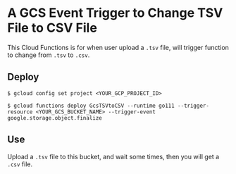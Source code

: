 # A GCS Event Trigger to Change TSV File to CSV File

This Cloud Functions is for when user upload a `.tsv` file, will trigger function to change from `.tsv` to `.csv`.

## Deploy

```
$ gcloud config set project <YOUR_GCP_PROJECT_ID>
```

```
$ gcloud functions deploy GcsTSVtoCSV --runtime go111 --trigger-resource <YOUR_GCS_BUCKET_NAME> --trigger-event google.storage.object.finalize
```

## Use
Upload a `.tsv` file to this bucket, and wait some times, then you will get a `.csv` file.
